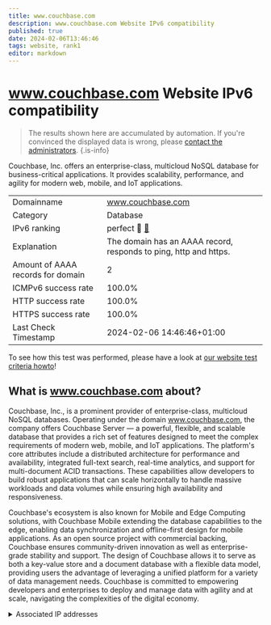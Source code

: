 ```yaml
---
title: www.couchbase.com
description: www.couchbase.com Website IPv6 compatibility
published: true
date: 2024-02-06T13:46:46
tags: website, rank1
editor: markdown
---
```


# www.couchbase.com Website IPv6 compatibility

> The results shown here are accumulated by automation. If you're convinced the displayed data is wrong, please [contact the administrators](/howto/chat). 
{.is-info}

Couchbase, Inc. offers an enterprise-class, multicloud NoSQL database for business-critical applications. It provides scalability, performance, and agility for modern web, mobile, and IoT applications.


|   |   |
| - | - |
| Domainname | www.couchbase.com
| Category | Database |
| IPv6 ranking | perfect :1st_place_medal: [🔗](/howto/ranking) |
| Explanation | The domain has an AAAA record, responds to ping, http and https. |
| Amount of AAAA records for domain | 2 |
| ICMPv6 success rate | 100.0%|
| HTTP success rate | 100.0% |
| HTTPS success rate | 100.0% |
| Last Check Timestamp | 2024-02-06 14:46:46+01:00 |

To see how this test was performed, please have a look at [our website test criteria howto](/howto/testcriteria/website)!


## What is www.couchbase.com about?
Couchbase, Inc., is a prominent provider of enterprise-class, multicloud NoSQL databases. Operating under the domain www.couchbase.com, the company offers Couchbase Server — a powerful, flexible, and scalable database that provides a rich set of features designed to meet the complex requirements of modern web, mobile, and IoT applications. The platform's core attributes include a distributed architecture for performance and availability, integrated full-text search, real-time analytics, and support for multi-document ACID transactions. These capabilities allow developers to build robust applications that can scale horizontally to handle massive workloads and data volumes while ensuring high availability and responsiveness.

Couchbase's ecosystem is also known for Mobile and Edge Computing solutions, with Couchbase Mobile extending the database capabilities to the edge, enabling data synchronization and offline-first design for mobile applications. As an open source project with commercial backing, Couchbase ensures community-driven innovation as well as enterprise-grade stability and support. The design of Couchbase allows it to serve as both a key-value store and a document database with a flexible data model, providing users the advantage of leveraging a unified platform for a variety of data management needs. Couchbase is committed to empowering developers and enterprises to deploy and manage data with agility and at scale, navigating the complexities of the digital economy.



<details>
<summary>Associated IP addresses</summary>

2a02:26f0:e300::211:9383

2a02:26f0:e300::211:9388

</details>
